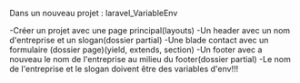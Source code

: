 Dans un nouveau projet : laravel_VariableEnv

-Créer un projet avec une page principal(layouts)
-Un header avec un nom d'entreprise et un slogan(dossier partial)
-Une blade contact avec un formulaire (dossier page)(yield, extends, section)
-Un footer avec a nouveau le nom de l'entreprise au milieu du footer(dossier partial)
-Le nom de l'entreprise et le slogan doivent être des variables d'env!!!
